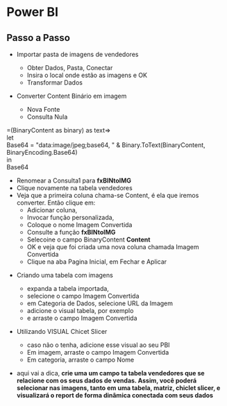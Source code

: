 # **Power BI**

## Passo a Passo
* Importar pasta de imagens de vendedores
  - Obter Dados, Pasta, Conectar
  - Insira o local onde estão as imagens e OK
  - Transformar Dados

* Converter Content Binário em imagem
  - Nova Fonte
  - Consulta Nula

<div>=(BinaryContent as binary) as text=></div>
<div>let</div>
  <div>  Base64 = "data:image/jpeg;base64, " & Binary.ToText(BinaryContent, BinaryEncoding.Base64)</div>
<div>in</div>
<div>  Base64</div>


  - Renomear a Consulta1 para **fxBINtoIMG**
  - Clique novamente na tabela vendedores
  - Veja que a primeira coluna chama-se Content, é ela que iremos converter. Então clique em:
    - Adicionar coluna,
    - Invocar função personalizada,
    - Coloque o nome Imagem Convertida
    - Consulte a função **fxBINtoIMG**
    - Selecoine o campo BinaryContent **Content**
    - OK e veja que foi criada uma nova coluna chamada Imagem Convertida
    - Clique na aba Pagina Inicial, em Fechar e Aplicar

* Criando uma tabela com imagens
  - expanda a tabela importada,
  - selecione o campo Imagem Convertida
  - em Categoria de Dados, selecione URL da Imagem
  - adicione o visual tabela, por exemplo
  - e arraste o campo Imagem Convertida

* Utilizando VISUAL Chicet Slicer
  - caso não o tenha, adicione esse visual ao seu PBI
  - Em imagem, arraste o campo Imagem Convertida
  - Em categoria, arraste o campo Nome 

* aqui vai a dica,
**crie uma um campo ta tabela vendedores que se relacione com os seus dados de vendas. Assim, você poderá selecionar nas imagens, tanto em uma tabela, matriz, chiclet slicer, e visualizará o report de forma dinâmica conectada com seus dados**
  
